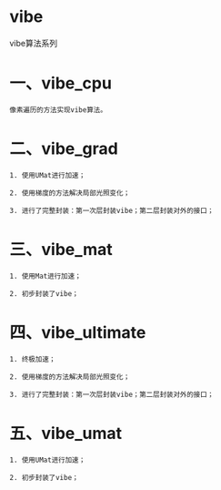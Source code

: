 # vibe

vibe算法系列

# 一、vibe_cpu
	
	像素遍历的方法实现vibe算法。
	
# 二、vibe_grad

	1. 使用UMat进行加速；
	
	2. 使用梯度的方法解决局部光照变化；
	
	3. 进行了完整封装：第一次层封装vibe；第二层封装对外的接口；

# 三、vibe_mat

	1. 使用Mat进行加速；
	
	2. 初步封装了vibe；
	
# 四、vibe_ultimate

	1. 终极加速；
	
	2. 使用梯度的方法解决局部光照变化；
	
	3. 进行了完整封装：第一次层封装vibe；第二层封装对外的接口；

# 五、vibe_umat

	1. 使用UMat进行加速；
	
	2. 初步封装了vibe；